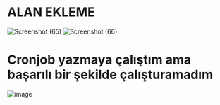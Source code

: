 # ALAN EKLEME
![Screenshot (65)](https://user-images.githubusercontent.com/83767839/206658630-baa6723c-f676-4451-963d-b69b2ec6c28b.png)
![Screenshot (66)](https://user-images.githubusercontent.com/83767839/206658683-192ef4cf-68f9-4b74-8388-72b3da2f211f.png)
# Cronjob yazmaya çalıştım ama başarılı bir şekilde çalışturamadım
![image](https://user-images.githubusercontent.com/83767839/206673468-0c0035c7-aaa2-4e94-9364-0439a0b73fd6.png)

